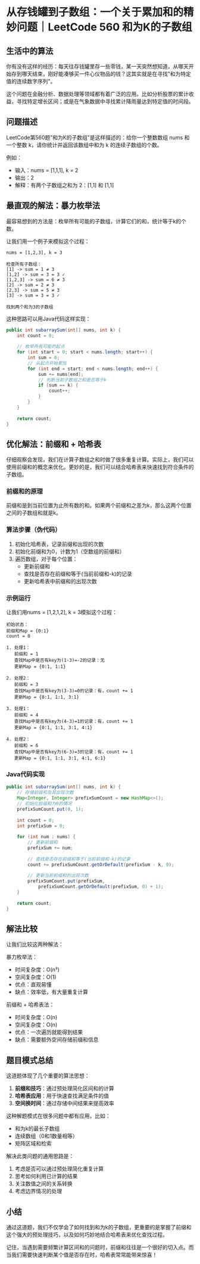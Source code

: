 # 从存钱罐到子数组：一个关于累加和的精妙问题｜LeetCode 560 和为K的子数组

## 生活中的算法
你有没有这样的经历：每天往存钱罐里存一些零钱，某一天突然想知道，从哪天开始存到哪天结束，刚好能凑够买一件心仪物品的钱？这其实就是在寻找"和为特定值的连续数字序列"。

这个问题在金融分析、数据处理等领域都有着广泛的应用。比如分析股票的累计收益，寻找特定增长区间；或是在气象数据中寻找累计降雨量达到特定值的时间段。

## 问题描述
LeetCode第560题"和为K的子数组"是这样描述的：给你一个整数数组 nums 和一个整数 k，请你统计并返回该数组中和为 k 的连续子数组的个数。

例如：
- 输入：nums = [1,1,1], k = 2
- 输出：2
- 解释：有两个子数组之和为 2：[1,1] 和 [1,1]

## 最直观的解法：暴力枚举法
最容易想到的方法是：枚举所有可能的子数组，计算它们的和，统计等于k的个数。

让我们用一个例子来模拟这个过程：
```
nums = [1,2,3], k = 3

检查所有子数组：
[1] -> sum = 1 ≠ 3
[1,2] -> sum = 3 = 3 ✓
[1,2,3] -> sum = 6 ≠ 3
[2] -> sum = 2 ≠ 3
[2,3] -> sum = 5 ≠ 3
[3] -> sum = 3 = 3 ✓

找到两个和为3的子数组
```

这种思路可以用Java代码这样实现：
```java
public int subarraySum(int[] nums, int k) {
    int count = 0;
    
    // 枚举所有可能的起点
    for (int start = 0; start < nums.length; start++) {
        int sum = 0;
        // 从起点开始累加
        for (int end = start; end < nums.length; end++) {
            sum += nums[end];
            // 判断当前子数组之和是否等于k
            if (sum == k) {
                count++;
            }
        }
    }
    
    return count;
}
```

## 优化解法：前缀和 + 哈希表
仔细观察会发现，我们在计算子数组之和时做了很多重复计算。实际上，我们可以使用前缀和的概念来优化。更妙的是，我们可以结合哈希表来快速找到符合条件的子数组。

### 前缀和的原理
前缀和是到当前位置为止所有数的和。如果两个前缀和之差为k，那么这两个位置之间的子数组和就是k。

### 算法步骤（伪代码）
1. 初始化哈希表，记录前缀和出现的次数
2. 初始化前缀和为0，计数为1（空数组的前缀和）
3. 遍历数组，对于每个位置：
   - 更新前缀和
   - 查找是否存在前缀和等于(当前前缀和-k)的记录
   - 更新哈希表中前缀和的出现次数

### 示例运行
让我们用nums = [1,2,1,2], k = 3模拟这个过程：
```
初始状态：
前缀和Map = {0:1}
count = 0

1. 处理1：
   前缀和 = 1
   查找Map中是否有key为(1-3)=-2的记录：无
   更新Map = {0:1, 1:1}

2. 处理2：
   前缀和 = 3
   查找Map中是否有key为(3-3)=0的记录：有，count += 1
   更新Map = {0:1, 1:1, 3:1}

3. 处理1：
   前缀和 = 4
   查找Map中是否有key为(4-3)=1的记录：有，count += 1
   更新Map = {0:1, 1:1, 3:1, 4:1}

4. 处理2：
   前缀和 = 6
   查找Map中是否有key为(6-3)=3的记录：有，count += 1
   更新Map = {0:1, 1:1, 3:1, 4:1, 6:1}
```

### Java代码实现
```java
public int subarraySum(int[] nums, int k) {
    // 存储前缀和及其出现次数
    Map<Integer, Integer> prefixSumCount = new HashMap<>();
    // 初始化前缀和为0的情况
    prefixSumCount.put(0, 1);
    
    int count = 0;
    int prefixSum = 0;
    
    for (int num : nums) {
        // 更新前缀和
        prefixSum += num;
        
        // 查找是否存在前缀和等于(当前前缀和-k)的记录
        count += prefixSumCount.getOrDefault(prefixSum - k, 0);
        
        // 更新当前前缀和的出现次数
        prefixSumCount.put(prefixSum, 
            prefixSumCount.getOrDefault(prefixSum, 0) + 1);
    }
    
    return count;
}
```

## 解法比较
让我们比较这两种解法：

暴力枚举法：
- 时间复杂度：O(n²)
- 空间复杂度：O(1)
- 优点：直观易懂
- 缺点：效率低，有大量重复计算

前缀和 + 哈希表法：
- 时间复杂度：O(n)
- 空间复杂度：O(n)
- 优点：一次遍历就能得到结果
- 缺点：需要额外空间存储前缀和信息

## 题目模式总结
这道题体现了几个重要的算法思想：
1. **前缀和技巧**：通过预处理简化区间和的计算
2. **哈希表应用**：用于快速查找满足条件的值
3. **空间换时间**：通过存储中间结果来提高效率

这种解题模式在很多问题中都有应用，比如：
- 和为k的最长子数组
- 连续数组（0和1数量相等）
- 矩阵区域和检索

解决此类问题的通用思路是：
1. 考虑是否可以通过预处理简化重复计算
2. 思考如何利用已计算的结果
3. 关注数值之间的关系转换
4. 考虑边界情况的处理

## 小结
通过这道题，我们不仅学会了如何找到和为k的子数组，更重要的是掌握了前缀和这个强大的预处理技巧，以及如何巧妙地结合哈希表来优化查找过程。

记住，当遇到需要频繁计算区间和的问题时，前缀和往往是一个很好的切入点。而当我们需要快速判断某个值是否存在时，哈希表常常能带来惊喜！



